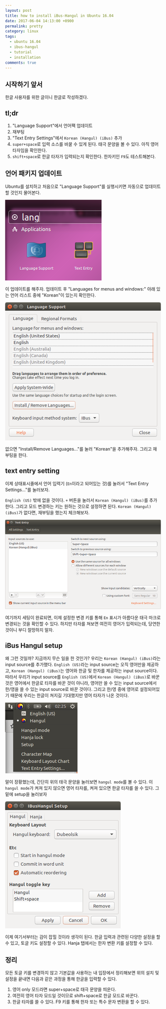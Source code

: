 ```yaml
---
layout: post
title: how to install iBus-Hangul in Ubuntu 16.04
date: 2017-06-04 14:13:00 +0900
permalink: pretty
category: linux
tags:
  - ubuntu 16.04
  - ibus-hangul
  - tutorial
  - installation
comments: true
---
```

## 시작하기 앞서
한글 사용자를 위한 글이니 한글로 작성하겠다.

## tl;dr

1. "Language Support"에서 언어팩 업데이트
2. 재부팅
3. "Text Entry Settings"에서 `Korean (Hangul) (iBus)` 추가
4. `super+space`로 입력 소스를 바꿀 수 있게 된다. 태극 문양을 볼 수 있다. 아직 영어 타자임을 확인한다.
5. `shift+space`로 한글 타자가 입력되는지 확인한다. 한자키인 `F9`도 테스트해본다.

## 언어 패키지 업데이트
Ubuntu를 설치하고 처음으로 "Language Support"를 실행시키면 자동으로 업데이트 할 것인지 물어본다.

![language support at Home](/assets/img/ubuntu-ibus-hangul-01-language-support.png)

이 업데이트를 해주자. 업데이트 후 "Languages for menus and windows:" 아래 있는 언어 리스트 중에 "Korean"이 있는지 확인한다.

![language support setting](/assets/img/ubuntu-ibus-hangul-02-setting-language-support.png)

없으면 "Install/Remove Languages..."를 눌러 "Korean"을 추가해주자. 그리고 재부팅을 한다.

## text entry setting
이제 상태표시줄에서 언어 입력기 (`En`이라고 되어있는 것)를 눌러서 "Text Entry Settings..."를 눌러보자.

`English (US)` 밖에 없을 것이다. `+` 버튼을 눌러서 `Korean (Hangul) (iBus)`를 추가한다. 그리고 모드 변경하는 키는 원하는 것으로 설정하면 된다. `Korean (Hangul) (iBus)`가 없다면, 재부팅을 했는지 체크해보자.

![text entry settings](/assets/img/ubuntu-ibus-hangul-03-text-entry-settings.png)

여기까지 세팅이 완료되면, 이제 설정한 변경 키를 통해 `En` 표시가 아름다운 태극 마크로 변경되는 것을 확인할 수 있다. 하지만 타자를 쳐보면 여전히 영어가 입력되는데, 당연한 것이니 부디 절망하지 말자.

## iBus Hangul setup
왜 그런 것일까? 지금까지 무슨 일을 한 것인가? 우리는 `Korean (Hangul) (iBus)`라는 input source를 추가했다. `English (US)`라는 input source는 오직 영어만을 제공하고, `Korean (Hangul) (iBus)`는 영어와 한글 및 한자를 제공하는 input source이다. 따라서 우리가 input source를 `English (US)`에서 `Korean (Hangul) (iBus)`로 바꾼 것은 영어에서 한글로 타자를 바꾼 것이 아니라, 영어만 쓸 수 있는 input source에서 한/영을 쓸 수 있는 input source로 바꾼 것이다. 그리고 한/영 중에 영어로 설정되어있기 때문에 우리는 한글이 쳐지길 기대했지만 영어 타자가 나온 것이다.

![ibus menu](/assets/img/ubuntu-ibus-hangul-04-ibus-menu.png)

말이 장황했는데, 간단히 위의 태극 문양을 눌러보면 `hangul mode`를 볼 수 있다. 이 `hangul mode`가 켜져 있지 않으면 영어 타자를, 켜져 있으면 한글 타자를 쓸 수 있다. 그 밑에 setup을 눌러보자

![ibus Hangul setup](/assets/img/ubuntu-ibus-hangul-05-setup.png)

이제 여기서부터는 감이 잡힐 것이라 생각이 된다. 한글 입력과 관련된 다양한 설정을 할 수 있고, 토글 키도 설정할 수 있다. Hanja 탭에서는 한자 변환 키를 설정할 수 있다.

## 정리
모든 토글 키를 변경하지 않고 기본값을 사용하는 내 입장에서 정리해보면 위의 설치 및 설정을 끝내면 다음과 같은 과정을 통해 한글을 입력할 수 있다.

1. 영어 only 모드라면 super+space로 태극 문양을 띄운다.
2. 여전히 영어 타자 모드일 것이므로 shift+space로 한글 모드로 바꾼다.
3. 한글 타자를 쓸 수 있다. F9 키를 통해 한자 또는 특수 문자 변환을 할 수 있다.
